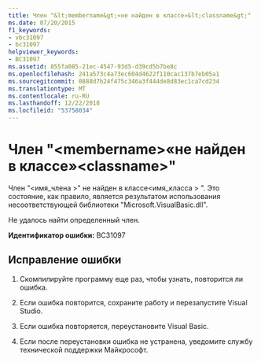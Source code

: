```yaml
---
title: Член "&lt;membername&gt;«не найден в классе»&lt;classname&gt;"
ms.date: 07/20/2015
f1_keywords:
- vbc31097
- bc31097
helpviewer_keywords:
- BC31097
ms.assetid: 855fa085-21ec-4547-93d5-d39cd5b7be8c
ms.openlocfilehash: 241a573c4a73ec604d4622f110cac137b7eb05a1
ms.sourcegitcommit: 0888d7b24f475c346a3f444de8d83ec1ca7cd234
ms.translationtype: MT
ms.contentlocale: ru-RU
ms.lasthandoff: 12/22/2018
ms.locfileid: "53758034"
---
```

# <a name="member-ltmembernamegt-cannot-be-found-in-class-ltclassnamegt"></a>Член "&lt;membername&gt;«не найден в классе»&lt;classname&gt;"
Член "\<имя_члена >" не найден в классе\<имя_класса > ". Это состояние, как правило, является результатом использования несоответствующей библиотеки "Microsoft.VisualBasic.dll".  
  
 Не удалось найти определенный член.  
  
 **Идентификатор ошибки:** BC31097  
  
## <a name="to-correct-this-error"></a>Исправление ошибки  
  
1.  Скомпилируйте программу еще раз, чтобы узнать, повторится ли ошибка.  
  
2.  Если ошибка повторится, сохраните работу и перезапустите Visual Studio.  
  
3.  Если ошибка повторяется, переустановите Visual Basic.  
  
4.  Если после переустановки ошибка не устранена, уведомите службу технической поддержки Майкрософт.  
  

